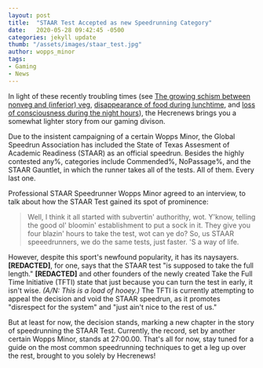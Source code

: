 ```yaml
---
layout: post
title:  "STAAR Test Accepted as new Speedrunning Category"
date:   2020-05-28 09:42:45 -0500
categories: jekyll update
thumb: "/assets/images/staar_test.jpg"
author: wopps_minor
tags:
- Gaming
- News
---
```


In light of these recently troubling times (see [The growing schism between nonveg and (inferior) veg](https://hecrenews.github.io/jekyll/update/2020/05/26/veg-vs-non-veg-tensions-escalate.html), [disappearance of food during lunchtime](https://hecrenews.github.io/jekyll/update/2020/05/23/massive-quantities-of-food-disappear-during-lunchtime.html), and [loss of consciousness during  the night hours](https://www.wikihow.com/Become-a-Civil-War-Corpse)), the Hecrenews brings you a somewhat lighter story from our gaming divison. 

Due to the insistent campaigning of a certain Wopps Minor, the Global Speedrun Association has included the State of Texas Assesment of Academic Readiness (STAAR) as an official speedrun. Besides the highly contested any%, categories include Commended%, NoPassage%, and the STAAR Gauntlet, in which the runner takes all of the tests. All of them. Every last one.

Professional STAAR Speedrunner Wopps Minor agreed to an interview, to talk about how the STAAR Test gained its spot of prominence:
 > Well, I think it all started with subvertin' authorithy, wot. Y'know, telling the good ol' bloomin' establishment to put a sock in it. They give you four blazin' hours to take the test, wot can ye do? So, us STAAR speeedrunners, we do the same tests, just faster. 'S a way of life.
 
 However, despite this sport's newfound popularity, it has its naysayers. **[REDACTED]**, for one, says that the STAAR test "is supposed to take the full length." **[REDACTED]** and other founders of the newly created Take the Full Time Initiative (TFTI) state that just because you can turn the test in early, it isn't wise. *(A/N: This is a load of hooey.)* The TFTI is currently attempting to appeal the decision and void the STAAR speedrun, as it promotes "disrespect for the system" and "just ain't nice to the rest of us."
 
 But at least for now, the decision stands, marking a new chapter in the story of speedrunning the STAAR Test. Currently, the record, set by another certain Wopps Minor, stands at 27:00.00. That's all for now, stay tuned for a guide on the most common speedrunning techniques to get a leg up over the rest, brought to you solely by Hecrenews!
